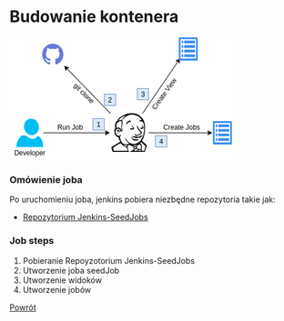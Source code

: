 Budowanie kontenera
=========

![Infrastructure](../../../__images/jenkins/seedJobs.draw.io.png)


### Omówienie joba
Po uruchomieniu joba, jenkins pobiera niezbędne repozytoria takie jak:
  - [Repozytorium Jenkins-SeedJobs](git@github.com:wolfsea89/Jenkins-SeedJobs.git)



### Job steps
1. Pobieranie Repoyzotorium Jenkins-SeedJobs
2. Utworzenie joba seedJob
3. Utworzenie widoków
4. Utworzenie jobów

[Powrót](../../../README.md)